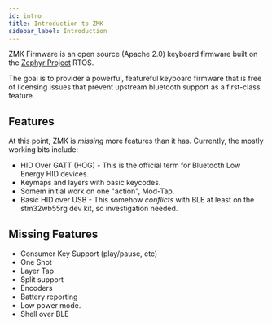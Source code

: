 ```yaml
---
id: intro
title: Introduction to ZMK
sidebar_label: Introduction
---
```


ZMK Firmware is an open source (Apache 2.0) keyboard
firmware built on the [Zephyr Project](https://zephyrproject.com/) RTOS.

The goal is to provider a powerful, featureful keyboard firmware that is free
of licensing issues that prevent upstream bluetooth support as a first-class
feature.

## Features

At this point, ZMK is _missing_ more features than it has. Currently, the mostly working bits
include:

- HID Over GATT (HOG) - This is the official term for Bluetooth Low Energy HID devices.
- Keymaps and layers with basic keycodes.
- Somem initial work on one "action", Mod-Tap.
- Basic HID over USB - This somehow _conflicts_ with BLE at least on the stm32wb55rg dev kit, so investigation needed.

## Missing Features

- Consumer Key Support (play/pause, etc)
- One Shot
- Layer Tap
- Split support
- Encoders
- Battery reporting
- Low power mode.
- Shell over BLE
